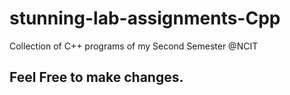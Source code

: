 # stunning-lab-assignments-Cpp
Collection of C++ programs of my Second Semester @NCIT

## Feel Free to make changes.
